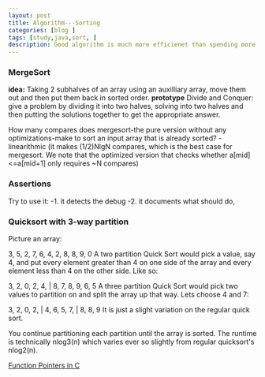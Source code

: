```yaml
---
layout: post
title: Algorithm---Sorting
categories: [blog ]
tags: [study,java,sort, ]
description: Good algorithm is much more efficienet than spending more money and time
---  
```


### MergeSort
**idea:** Taking 2 subhalves of an array using an auxilliary array, move them out and then
put them back in sorted order.
**prototype** Divide and Conquer: give a problem by dividing it into two halves, solving into 
two halves and then putting the solutions together to get the appropriate answer.

How many compares does mergesort-the pure version without any optimizations-make to sort an input
array that is already sorted?
-linearithmic (it makes (1/2)NlgN compares, which is the best case for mergesort. We note that
the optimized version that checks whether a[mid]<=a[mid+1] only requires ~N compares)
### Assertions
Try to use it:
-1. it detects the debug
-2. it documents what should do, 

### Quicksort with 3-way partition

Picture an array:

3, 5, 2, 7, 6, 4, 2, 8, 8, 9, 0
A two partition Quick Sort would pick a value, say 4, and put every element greater than 4 on one side of the array and every element less than 4 on the other side. Like so:

3, 2, 0, 2, 4, | 8, 7, 8, 9, 6, 5
A three partition Quick Sort would pick two values to partition on and split the array up that way. Lets choose 4 and 7:

3, 2, 0, 2, | 4, 6, 5, 7, | 8, 8, 9
It is just a slight variation on the regular quick sort.

You continue partitioning each partition until the array is sorted. The runtime is technically nlog3(n) which varies ever so slightly from regular quicksort's nlog2(n).

[Function Pointers in C](http://www.cprogramming.com/tutorial/function-pointers.html "Function Pointers in C")
